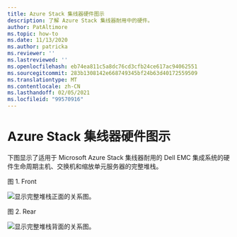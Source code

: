 ```yaml
---
title: Azure Stack 集线器硬件图示
description: 了解 Azure Stack 集线器耐用中的硬件。
author: PatAltimore
ms.topic: how-to
ms.date: 11/13/2020
ms.author: patricka
ms.reviewer: ''
ms.lastreviewed: ''
ms.openlocfilehash: eb74ea811c5a8dc76cd3cfb24ce617ac94062551
ms.sourcegitcommit: 283b1308142e668749345bf24b63d40172559509
ms.translationtype: MT
ms.contentlocale: zh-CN
ms.lasthandoff: 02/05/2021
ms.locfileid: "99570916"
---
```

# <a name="azure-stack-hub-hardware-diagram"></a>Azure Stack 集线器硬件图示

下图显示了适用于 Microsoft Azure Stack 集线器耐用的 Dell EMC 集成系统的硬件生命周期主机、交换机和缩放单元服务器的完整堆栈。

图 1. Front

![显示完整堆栈正面的关系图。](media/image-58.png)

图 2. Rear

![显示完整堆栈背面的关系图。](media/image-59.png)

